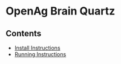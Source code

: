 # OpenAg Brain Quartz

## Contents
 - [Install Instructions](doc/install.md)
 - [Running Instructions](doc/running.md)